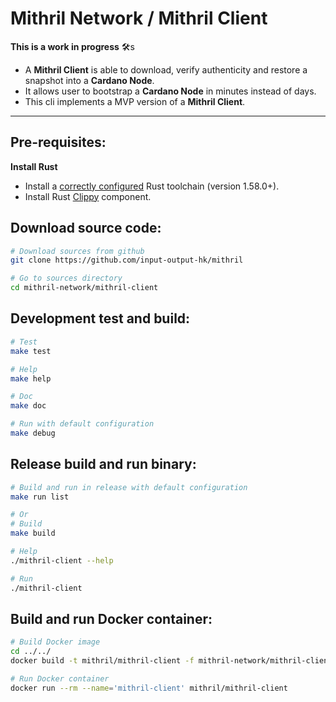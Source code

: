 # Mithril Network / Mithril Client

**This is a work in progress** :hammer_and_wrench:s

* A **Mithril Client** is able to download, verify authenticity and restore a snapshot into a **Cardano Node**.
* It allows user to bootstrap a **Cardano Node** in minutes instead of days.
* This cli implements a MVP version of a **Mithril Client**.

---
## Pre-requisites:

**Install Rust**

- Install a [correctly configured](https://www.rust-lang.org/learn/get-started) Rust toolchain (version 1.58.0+). 
- Install Rust [Clippy](https://github.com/rust-lang/rust-clippy) component.


## Download source code:
```bash
# Download sources from github
git clone https://github.com/input-output-hk/mithril

# Go to sources directory
cd mithril-network/mithril-client
```

## Development test and build:
```bash
# Test
make test

# Help
make help

# Doc
make doc

# Run with default configuration
make debug
```

## Release build and run binary:
```bash
# Build and run in release with default configuration
make run list

# Or
# Build
make build

# Help
./mithril-client --help

# Run
./mithril-client
```

## Build and run Docker container:

```bash
# Build Docker image
cd ../../
docker build -t mithril/mithril-client -f mithril-network/mithril-client/Dockerfile .

# Run Docker container
docker run --rm --name='mithril-client' mithril/mithril-client
```
